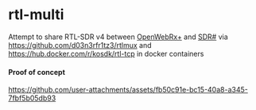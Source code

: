 # rtl-multi

Attempt to share RTL-SDR v4 between [OpenWebRx+](https://fms.komkon.org/OWRX/) and [SDR#](https://airspy.com/) via https://github.com/d03n3rfr1tz3/rtlmux and https://hub.docker.com/r/kosdk/rtl-tcp in docker containers

#### Proof of concept
https://github.com/user-attachments/assets/fb50c91e-bc15-40a8-a345-7fbf5b05db93
